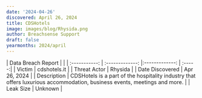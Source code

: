 ```yaml
---
date: '2024-04-26'
discovered: April 26, 2024
title: CDSHotels
image: images/blog/Rhysida.png
author: Breachsense Support
draft: false
yearmonths: 2024/april
---
```


| Data Breach Report           |              | 
| :-----------: | :-------------:     |:-------------:    | :-----:|
| Victim      | cdshotels.it      | 
| Threat Actor      | Rhysida      | 
| Date Discovered      | Apr 26, 2024      | 
| Description      | CDSHotels is a part of the hospitality industry that offers luxurious accommodation, business events, meetings and more.      | 
| Leak Size      | Unknown      | 
